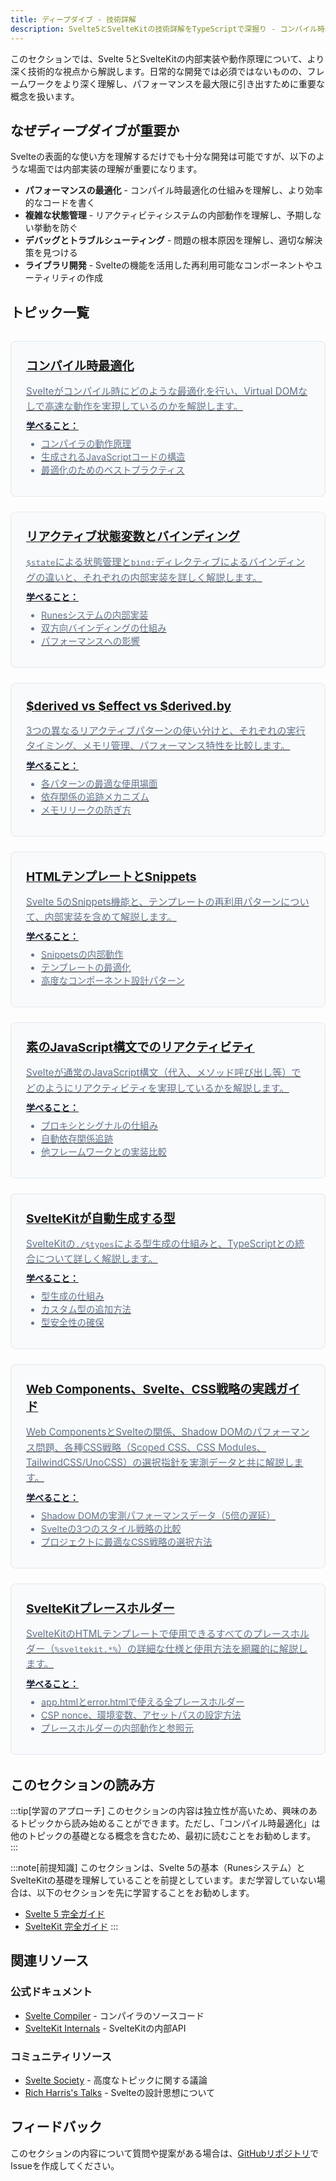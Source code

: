 ```yaml
---
title: ディープダイブ - 技術詳解
description: Svelte5とSvelteKitの技術詳解をTypeScriptで深掘り - コンパイル時最適化の仕組み、リアクティビティの内部実装、型システム、自動生成される型、内部アーキテクチャを実例を交えて上級者向けに詳しく解説します
---
```


<script>
  import { base } from '$app/paths';
</script>

このセクションでは、Svelte 5とSvelteKitの内部実装や動作原理について、より深く技術的な視点から解説します。日常的な開発では必須ではないものの、フレームワークをより深く理解し、パフォーマンスを最大限に引き出すために重要な概念を扱います。

## なぜディープダイブが重要か

Svelteの表面的な使い方を理解するだけでも十分な開発は可能ですが、以下のような場面では内部実装の理解が重要になります。

- **パフォーマンスの最適化** - コンパイル時最適化の仕組みを理解し、より効率的なコードを書く
- **複雑な状態管理** - リアクティビティシステムの内部動作を理解し、予期しない挙動を防ぐ
- **デバッグとトラブルシューティング** - 問題の根本原因を理解し、適切な解決策を見つける
- **ライブラリ開発** - Svelteの機能を活用した再利用可能なコンポーネントやユーティリティの作成

## トピック一覧

<div class="topic-cards">

<a href="{base}/deep-dive/compile-time-optimization/" class="topic-card-link">
  <div class="topic-card">
    <h3>コンパイル時最適化</h3>
    <p>Svelteがコンパイル時にどのような最適化を行い、Virtual DOMなしで高速な動作を実現しているのかを解説します。</p>
    <strong>学べること：</strong>
    <ul>
      <li>コンパイラの動作原理</li>
      <li>生成されるJavaScriptコードの構造</li>
      <li>最適化のためのベストプラクティス</li>
    </ul>
  </div>
</a>

<a href="{base}/deep-dive/reactive-state-variables-vs-bindings/" class="topic-card-link">
  <div class="topic-card">
    <h3>リアクティブ状態変数とバインディング</h3>
    <p><code>$state</code>による状態管理と<code>bind:</code>ディレクティブによるバインディングの違いと、それぞれの内部実装を詳しく解説します。</p>
    <strong>学べること：</strong>
    <ul>
      <li>Runesシステムの内部実装</li>
      <li>双方向バインディングの仕組み</li>
      <li>パフォーマンスへの影響</li>
    </ul>
  </div>
</a>

<a href="{base}/deep-dive/derived-vs-effect-vs-derived-by/" class="topic-card-link">
  <div class="topic-card">
    <h3>$derived vs $effect vs $derived.by</h3>
    <p>3つの異なるリアクティブパターンの使い分けと、それぞれの実行タイミング、メモリ管理、パフォーマンス特性を比較します。</p>
    <strong>学べること：</strong>
    <ul>
      <li>各パターンの最適な使用場面</li>
      <li>依存関係の追跡メカニズム</li>
      <li>メモリリークの防ぎ方</li>
    </ul>
  </div>
</a>

<a href="{base}/deep-dive/html-templates-and-snippets/" class="topic-card-link">
  <div class="topic-card">
    <h3>HTMLテンプレートとSnippets</h3>
    <p>Svelte 5のSnippets機能と、テンプレートの再利用パターンについて、内部実装を含めて解説します。</p>
    <strong>学べること：</strong>
    <ul>
      <li>Snippetsの内部動作</li>
      <li>テンプレートの最適化</li>
      <li>高度なコンポーネント設計パターン</li>
    </ul>
  </div>
</a>

<a href="{base}/deep-dive/reactivity-with-plain-javascript-syntax/" class="topic-card-link">
  <div class="topic-card">
    <h3>素のJavaScript構文でのリアクティビティ</h3>
    <p>Svelteが通常のJavaScript構文（代入、メソッド呼び出し等）でどのようにリアクティビティを実現しているかを解説します。</p>
    <strong>学べること：</strong>
    <ul>
      <li>プロキシとシグナルの仕組み</li>
      <li>自動依存関係追跡</li>
      <li>他フレームワークとの実装比較</li>
    </ul>
  </div>
</a>

<a href="{base}/deep-dive/auto-generated-types/" class="topic-card-link">
  <div class="topic-card">
    <h3>SvelteKitが自動生成する型</h3>
    <p>SvelteKitの<code>./$types</code>による型生成の仕組みと、TypeScriptとの統合について詳しく解説します。</p>
    <strong>学べること：</strong>
    <ul>
      <li>型生成の仕組み</li>
      <li>カスタム型の追加方法</li>
      <li>型安全性の確保</li>
    </ul>
  </div>
</a>

<a href="{base}/deep-dive/webcomponents-svelte-css-strategies/" class="topic-card-link">
  <div class="topic-card">
    <h3>Web Components、Svelte、CSS戦略の実践ガイド</h3>
    <p>Web ComponentsとSvelteの関係、Shadow DOMのパフォーマンス問題、各種CSS戦略（Scoped CSS、CSS Modules、TailwindCSS/UnoCSS）の選択指針を実測データと共に解説します。</p>
    <strong>学べること：</strong>
    <ul>
      <li>Shadow DOMの実測パフォーマンスデータ（5倍の遅延）</li>
      <li>Svelteの3つのスタイル戦略の比較</li>
      <li>プロジェクトに最適なCSS戦略の選択方法</li>
    </ul>
  </div>
</a>

<a href="{base}/deep-dive/sveltekit-placeholders/" class="topic-card-link">
  <div class="topic-card">
    <h3>SvelteKitプレースホルダー</h3>
    <p>SvelteKitのHTMLテンプレートで使用できるすべてのプレースホルダー（<code>%sveltekit.*%</code>）の詳細な仕様と使用方法を網羅的に解説します。</p>
    <strong>学べること：</strong>
    <ul>
      <li>app.htmlとerror.htmlで使える全プレースホルダー</li>
      <li>CSP nonce、環境変数、アセットパスの設定方法</li>
      <li>プレースホルダーの内部動作と参照元</li>
    </ul>
  </div>
</a>

</div>

<style>
.topic-cards {
  display: grid;
  grid-template-columns: repeat(auto-fit, minmax(300px, 1fr));
  gap: 1.5rem;
  margin: 2rem 0;
}

.topic-card {
  padding: 1.5rem;
  border: 1px solid var(--sp-color-border, #e2e8f0);
  border-radius: 8px;
  background: var(--sp-color-bg-soft, #f8fafc);
  transition: all 0.3s ease;
}

.topic-card:hover {
  border-color: var(--sp-color-primary, #ff3e00);
  box-shadow: 0 4px 12px rgba(0, 0, 0, 0.1);
  transform: translateY(-2px);
}

.topic-card h3 {
  margin-top: 0;
  margin-bottom: 1rem;
  font-size: 1.2rem;
}

.topic-card h3 a {
  color: var(--sp-color-primary, #ff3e00);
  text-decoration: none;
}

.topic-card h3 a:hover {
  text-decoration: underline;
}

.topic-card p {
  margin: 0.5rem 0;
  color: var(--sp-color-text-secondary, #64748b);
  font-size: 0.95rem;
  line-height: 1.6;
}

.topic-card strong {
  color: var(--sp-color-text, #0f172a);
  font-weight: 600;
}

.topic-card ul {
  margin: 0.5rem 0;
  padding-left: 1.5rem;
  color: var(--sp-color-text-secondary, #64748b);
  font-size: 0.9rem;
}

/* ダークモード対応 */
:global(.dark) .topic-card {
  background: var(--sp-color-bg-soft, #1e293b);
  border-color: var(--sp-color-border, #334155);
}

:global(.dark) .topic-card:hover {
  border-color: var(--sp-color-primary, #ff3e00);
  box-shadow: 0 4px 12px rgba(0, 0, 0, 0.3);
}

:global(.dark) .topic-card strong {
  color: var(--sp-color-text, #f1f5f9);
}

:global(.dark) .topic-card p,
:global(.dark) .topic-card ul {
  color: var(--sp-color-text-secondary, #94a3b8);
}
</style>

## このセクションの読み方

:::tip[学習のアプローチ]
このセクションの内容は独立性が高いため、興味のあるトピックから読み始めることができます。ただし、「コンパイル時最適化」は他のトピックの基礎となる概念を含むため、最初に読むことをお勧めします。
:::

:::note[前提知識]
このセクションは、Svelte 5の基本（Runesシステム）とSvelteKitの基礎を理解していることを前提としています。まだ学習していない場合は、以下のセクションを先に学習することをお勧めします。
- [Svelte 5 完全ガイド]({base}/svelte/)
- [SvelteKit 完全ガイド]({base}/sveltekit/)
:::

## 関連リソース

### 公式ドキュメント
- [Svelte Compiler](https://github.com/sveltejs/svelte/tree/main/packages/svelte/src/compiler) - コンパイラのソースコード
- [SvelteKit Internals](https://kit.svelte.dev/docs/hooks) - SvelteKitの内部API

### コミュニティリソース
- [Svelte Society](https://sveltesociety.dev/) - 高度なトピックに関する議論
- [Rich Harris's Talks](https://www.youtube.com/results?search_query=rich+harris+svelte) - Svelteの設計思想について

## フィードバック

このセクションの内容について質問や提案がある場合は、[GitHubリポジトリ](https://github.com/shuji-bonji/Svelte-and-SvelteKit-with-TypeScript)でIssueを作成してください。